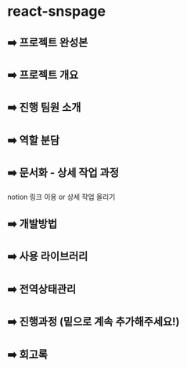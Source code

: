 # react-snspage

## ➡️ 프로젝트 완성본

## ➡️ 프로젝트 개요

## ➡️ 진행 팀원 소개

## ➡️ 역할 분담

## ➡️ 문서화 - 상세 작업 과정

notion 링크 이용 or 상세 작업 올리기

## ➡️ 개발방법

## ➡️ 사용 라이브러리

## ➡️ 전역상태관리

## ➡️ 진행과정 (밑으로 계속 추가해주세요!)

## ➡️ 회고록
